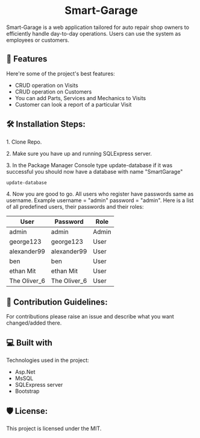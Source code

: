 <h1 align="center" id="title">Smart-Garage</h1>

<p id="description">Smart-Garage is a web application tailored for auto repair shop owners to efficiently handle day-to-day operations. Users can use the system as employees or customers.</p>

  
  
<h2>🧐 Features</h2>

Here're some of the project's best features:

*   CRUD operation on Visits
*   CRUD operation on Customers
*   You can add Parts, Services and Mechanics to Visits
*   Customer can look a report of a particular Visit

<h2>🛠️ Installation Steps:</h2>

<p>1. Clone Repo.</p>

<p>2. Make sure you have up and running SQLExpress server.</p>

<p>3. In the Package Manager Console type update-database if it was successful you should now have a database with name "SmartGarage"</p>

```
update-database
```

<p>4. Now you are good to go. All users who register have passwords same as username. Example username = "admin" password = "admin". Here is a list of all predefined users, their passwords and their roles:</p>

| User | Password | Role |
| ------------- | ------------- | ------------- |
| admin  | admin  | Admin |
| george123  | george123  | User |
| alexander99 | alexander99 | User |
| ben | ben | User |
| ethan Mit | ethan Mit | User |
| The Oliver_6 | The Oliver_6 | User |


<h2>🍰 Contribution Guidelines:</h2>

For contributions please raise an issue and describe what you want changed/added there.

  
  
<h2>💻 Built with</h2>

Technologies used in the project:

*   Asp.Net
*   MsSQL
*   SQLExpress server
*   Bootstrap

<h2>🛡️ License:</h2>

This project is licensed under the MIT.

